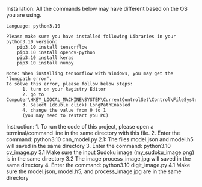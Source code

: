 Installation:
	All the commands below may have different based on the OS you are using.
	
	Language: python3.10
	
	Please make sure you have installed following Libraries in your python3.10 version:
		pip3.10 install tensorflow
		pip3.10 install opencv-python
		pip3.10 install keras
		pip3.10 install numpy
	
	Note: When installing tensorflow with Windows, you may get the 'longpath error'. 
	To solve this error, please follow below steps: 
		  1. turn on your Registry Editor
		  2. go to Computer\HKEY_LOOCAL_MACHINE\SYSTEM\CurrentControlSet\Control\FileSystem
		  3. Select (double click) LongPathEnabled
		  4. change the value from 0 to 1
		  (you may need to restart you PC)

Instruction:
	1. To run the code of this project, please open a terminal/command line in the same directory with this file.
	2. Enter the command: python3.10 cnn_model.py
		2.1: The files model.json and model.h5 will saved in the same directory
	3. Enter the command: python3.10 cv_image.py
		3.1 Make sure the input Sudoku image (my_sudoku_image.png) is in the same directory
		3.2 The image process_image.jpg will saved in the same directory
	4. Enter the command: python3.10 digit_image.py
		4.1 Make sure the model.json, model.h5, and process_image.jpg are in the same directory
